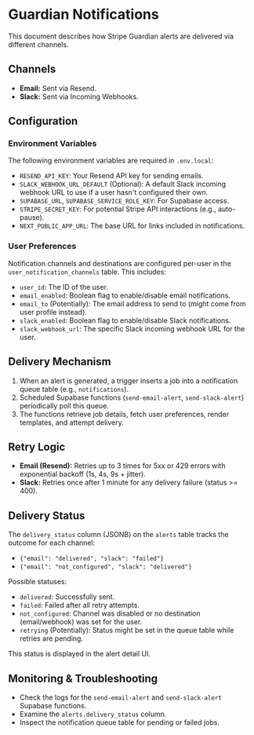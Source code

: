 # Guardian Notifications

This document describes how Stripe Guardian alerts are delivered via different channels.

## Channels

- **Email:** Sent via Resend.
- **Slack:** Sent via Incoming Webhooks.

## Configuration

### Environment Variables

The following environment variables are required in `.env.local`:

- `RESEND_API_KEY`: Your Resend API key for sending emails.
- `SLACK_WEBHOOK_URL_DEFAULT` (Optional): A default Slack incoming webhook URL to use if a user hasn't configured their own.
- `SUPABASE_URL`, `SUPABASE_SERVICE_ROLE_KEY`: For Supabase access.
- `STRIPE_SECRET_KEY`: For potential Stripe API interactions (e.g., auto-pause).
- `NEXT_PUBLIC_APP_URL`: The base URL for links included in notifications.

### User Preferences

Notification channels and destinations are configured per-user in the `user_notification_channels` table. This includes:

- `user_id`: The ID of the user.
- `email_enabled`: Boolean flag to enable/disable email notifications.
- `email_to` (Potentially): The email address to send to (might come from user profile instead).
- `slack_enabled`: Boolean flag to enable/disable Slack notifications.
- `slack_webhook_url`: The specific Slack incoming webhook URL for the user.

## Delivery Mechanism

1.  When an alert is generated, a trigger inserts a job into a notification queue table (e.g., `notifications`).
2.  Scheduled Supabase functions (`send-email-alert`, `send-slack-alert`) periodically poll this queue.
3.  The functions retrieve job details, fetch user preferences, render templates, and attempt delivery.

## Retry Logic

- **Email (Resend):** Retries up to 3 times for 5xx or 429 errors with exponential backoff (1s, 4s, 9s + jitter).
- **Slack:** Retries once after 1 minute for any delivery failure (status >= 400).

## Delivery Status

The `delivery_status` column (JSONB) on the `alerts` table tracks the outcome for each channel:

- `{"email": "delivered", "slack": "failed"}`
- `{"email": "not_configured", "slack": "delivered"}`

Possible statuses:

- `delivered`: Successfully sent.
- `failed`: Failed after all retry attempts.
- `not_configured`: Channel was disabled or no destination (email/webhook) was set for the user.
- `retrying` (Potentially): Status might be set in the queue table while retries are pending.

This status is displayed in the alert detail UI.

## Monitoring & Troubleshooting

- Check the logs for the `send-email-alert` and `send-slack-alert` Supabase functions.
- Examine the `alerts.delivery_status` column.
- Inspect the notification queue table for pending or failed jobs.
